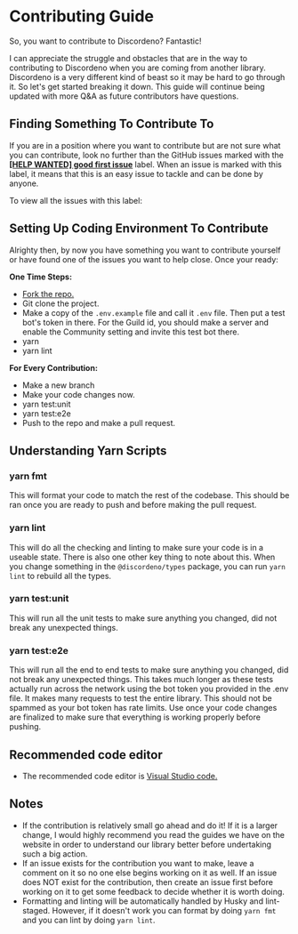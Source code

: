 # Contributing Guide

So, you want to contribute to Discordeno? Fantastic!

I can appreciate the struggle and obstacles that are in the way to contributing to Discordeno when you are coming from another library. Discordeno is a very different kind of beast so it may be hard to go through it. So let's get started breaking it down. This guide will continue being updated with more Q&A as future contributors have questions.

## Finding Something To Contribute To

If you are in a position where you want to contribute but are not sure what you can contribute, look no further than the GitHub issues marked with the [**[HELP WANTED] good first issue**](https://github.com/discordeno/discordeno/issues?q=is%3Aopen+is%3Aissue+label%3A%22%5BHELP+WANTED%5D+good+first+issue%22) label. When an issue is marked with this label, it means that this is an easy issue to tackle and can be done by anyone.

To view all the issues with this label:

## Setting Up Coding Environment To Contribute

Alrighty then, by now you have something you want to contribute yourself or have found one of the issues you want to help close. Once your ready:

**One Time Steps:**

- [Fork the repo.](https://github.com/discordeno/discordeno/fork)
- Git clone the project.
- Make a copy of the `.env.example` file and call it `.env` file. Then put a test bot's token in there. For the Guild id, you should make a server and enable the Community setting and invite this test bot there.
- yarn
- yarn lint

**For Every Contribution:**

- Make a new branch
- Make your code changes now.
- yarn test:unit
- yarn test:e2e
- Push to the repo and make a pull request.


## Understanding Yarn Scripts

### yarn fmt

This will format your code to match the rest of the codebase. This should be ran once you are ready to push and before making the pull request.

### yarn lint

This will do all the checking and linting to make sure your code is in a useable state. There is also one other key thing to note about this. When you change something in the `@discordeno/types` package, you can run `yarn lint` to rebuild all the types.

### yarn test:unit

This will run all the unit tests to make sure anything you changed, did not break any unexpected things.

### yarn test:e2e

This will run all the end to end tests to make sure anything you changed, did not break any unexpected things. This takes much longer as these tests actually run across the network using the bot token you provided in the .env file. It makes many requests to test the entire library. This should not be spammed as your bot token has rate limits. Use once your code changes are finalized to make sure that everything is working properly before pushing.

## Recommended code editor

- The recommended code editor is [Visual Studio code.](https://code.visualstudio.com)


## Notes

- If the contribution is relatively small go ahead and do it! If it is a larger change, I would highly recommend you read the guides we have on the website in order to understand our library better before undertaking such a big action.
- If an issue exists for the contribution you want to make, leave a comment on it so no one else begins working on it as well. If an issue does NOT exist for the contribution, then create an issue first before working on it to get some feedback to decide whether it is worth doing.
- Formatting and linting will be automatically handled by Husky and lint-staged. However, if it doesn't work you can format by doing `yarn fmt` and you can lint by doing  `yarn lint`.
